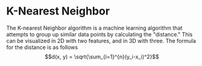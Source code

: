 # K-Nearest Neighbor
The K-nearest Neighbor algorithm is a machine learning algorithm that attempts to group up similar data points by calculating the "distance."
This can be visualized in 2D with two features, and in 3D with three. The formula for the distance is as follows
$$d(x, y) = \sqrt{\sum_{i=1}^{n}(y_i-x_i)^2}$$

